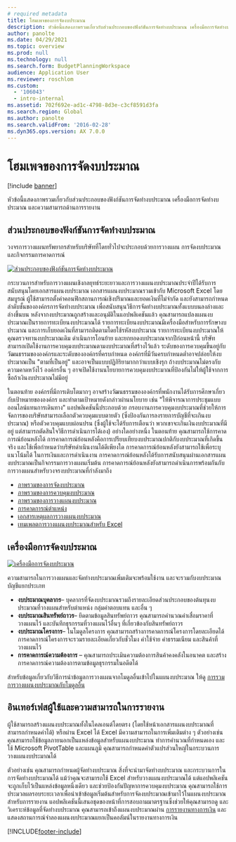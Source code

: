 ```yaml
---
# required metadata
title: โฮมเพจของการจัดงบประมาณ
description: หัวข้อนี้แสดงภาพรวมเกี่ยวกับส่วนประกอบของฟังก์ชันการจัดทำงบประมาณ เครื่องมือการจัดทำงบประมาณ และความสามารถด้านการรายงานใน Microsoft Dynamics 365 Finance
author: panolte
ms.date: 04/29/2021
ms.topic: overview
ms.prod: null
ms.technology: null
ms.search.form: BudgetPlanningWorkspace
audience: Application User
ms.reviewer: roschlom
ms.custom:
  - '106043'
  - intro-internal
ms.assetid: 702f692e-ad1c-4798-8d3e-c3cf8591d3fa
ms.search.region: Global
ms.author: panolte
ms.search.validFrom: '2016-02-28'
ms.dyn365.ops.version: AX 7.0.0
---
```


# <a name="budgeting-home-page"></a>โฮมเพจของการจัดงบประมาณ

[!include [banner](../includes/banner.md)]

หัวข้อนี้แสดงภาพรวมเกี่ยวกับส่วนประกอบของฟังก์ชันการจัดทำงบประมาณ เครื่องมือการจัดทำงบประมาณ และความสามารถด้านการรายงาน 

## <a name="components-of-budgeting-functionality"></a>ส่วนประกอบของฟังก์ชันการจัดทำงบประมาณ

วงจรการวางแผนทรัพยากรสำหรับบริษัทที่โดยทั่วไปจะประกอบด้วยการวางแผน การจัดงบประมาณ และกิจกรรมการคาดการณ์

[![ส่วนประกอบของฟังก์ชันการจัดทำงบประมาณ](./media/budgeting-functionality-components.jpg)](./media/budgeting-functionality-components.jpg)

กระบวนการสำหรับการวางแผนเชิงกลยุทธ์ระยะยาวและการวางแผนงบประมาณประจำปีได้รับการสนับสนุนโดยเอกสารแผนงบประมาณ เอกสารแผนงบประมาณรวมเข้ากับ Microsoft Excel โดยสมบูรณ์ ผู้ใช้สามารถตั้งค่าคอนฟิกสถานการณ์เชิงปริมาณและยอดเงินที่ไม่จำกัด และยังสามารถกำหนดลำดับชั้นขององค์กรการจัดทำงบประมาณ เพื่อสนับสนุนวิธีการจัดทำงบประมาณทั้งแบบบนลงล่างและล่างขึ้นบน หลังจากงบประมาณถูกสร้างและอนุมัติในแอปพลิเคชันแล้ว คุณสามารถแปลงแผนงบประมาณเป็นรายการทะเบียนงบประมาณได้ รายการทะเบียนงบประมาณมีเครื่องมือสำหรับการรักษางบประมาณ และการเก็บยอดเงินที่สามารถติดตามโดยใช้รหัสงบประมาณ รายการทะเบียนงบประมาณให้คุณตรวจทานงบประมาณเดิม ดำเนินการโอนย้าย และยกยอดงบประมาณจากปีก่อนหน้านี้ บริษัทสามารถเปิดใช้งานการควบคุมงบประมาณตามงบประมาณที่สร้างไว้แล้ว ระดับของการควบคุมขึ้นอยู่กับวัฒนธรรมขององค์กรและระดับขององค์กรที่ครบกำหนด องค์กรที่มีวันครบกำหนดต่ำอาจปล่อยให้งบประมาณเป็น "ตามที่เป็นอยู่" และอาจเป็นแบบปฏิกิริยามากกว่าแบบเชิงรุก ถ้างบประมาณไม่ตรงกับความคาดหวังไว้ องค์กรอื่น ๆ อาจเปิดใช้งานนโยบายการควบคุมงบประมาณที่ป้องกันไม่ให้ผู้ใช้จากการซื้อถ้าเงินงบประมาณไม่มีอยู่

ในตอนท้าย องค์กรที่มีการเติบโตมากๆ อาจสร้างวัฒนธรรมขององค์กรที่พนักงานได้รับการศึกษาเกี่ยวกับเป้าหมายขององค์กร และทำตามเป้าหมายดังกล่าวผ่านนโยบาย เช่น "ให้พิจารณาการประชุมแบบออนไลน์แทนการเดินทาง" แอปพลิเคชันนี้ประกอบด้วย กรอบงานการควบคุมงบประมาณที่ช่วยให้การจัดการของบริษัทสามารถเลือกตัวควบคุมแบบตายตัว (ซึ่งป้องกันการลงรายการบัญชีที่จะเกินงบประมาณ) หรือตัวควบคุมแบบผ่อนปรน (ซึ่งผู้ใช้จะได้รับการเตือนว่า พวกเขาจะเกินเงินงบประมาณที่มีอยู่ แต่สามารถตัดสินใจวิธีการดำเนินการได้เอง) อย่างใดอย่างหนึ่ง ในตอนท้าย คุณสามารถใช้การคาดการณ์ย้อนหลังได้ การคาดการณ์ย้อนหลังคือการเปรียบเทียบงบประมาณปกติกับงบประมาณที่เกิดขึ้นจริง และใช้เพื่อกำหนดว่าบริษัทดำเนินงานได้ดีเพียงใด การคาดการณ์ย้อนหลังยังสามารถใช้เพื่อระบุแนวโน้มได้ ในการเงินและการดำเนินงาน การคาดการณ์ย้อนหลังได้รับการสนับสนุนผ่านเอกสารแผนงบประมาณเป็นกิจกรรมการวางแผนเริ่มต้น การคาดการณ์ย้อนหลังยังสามารถดำเนินการพร้อมกันกับการวางแผนสำหรับวงจรงบประมาณที่กำลังมาถึง

-   [ภาพรวมของการจัดงบประมาณ](basic-budgeting-overview-configuration.md)
-   [ภาพรวมของการควบคุมงบประมาณ](budget-control-overview-configuration.md)
-   [ภาพรวมของการวางแผนงบประมาณ](budget-planning-overview-configuration.md)
-   [การคาดการณ์ตำแหน่ง](position-forecasting.md)
-   [เอกสารเหตุผลการวางแผนงบประมาณ](budget-planning-justification-docs.md)
-   [เทมเพลตการวางแผนงบประมาณสำหรับ Excel](budget-planning-excel-templates.md)

## <a name="budgeting-tools"></a>เครื่องมือการจัดงบประมาณ
[![เครื่องมือการจัดงบประมาณ](./media/budgeting-tools.jpg)](./media/budgeting-tools.jpg) 

ความสามารถในการวางแผนและจัดทำงบประมาณเพิ่มเติมจะพร้อมใช้งาน และจะรวมกับงบประมาณบัญชีแยกประเภท

-   **งบประมาณบุคลากร**– บุคลากรที่จัดงบประมาณรวมถึงรายละเอียดส่วนประกอบของต้นทุนงบประมาณที่วางแผนสำหรับตำแหน่ง กลุ่มค่าตอบแทน และอื่น ๆ
-   **งบประมาณสินทรัพย์ถาวร**– ยึดตามข้อมูลสินทรัพย์ถาวร คุณสามารถคำนวณค่าเสื่อมราคาที่วางแผนไว้ และบันทึกธุรกรรมที่วางแผนไว้อื่นๆ ที่เกี่ยวข้องกับสินทรัพย์ถาวร
-   **งบประมาณโครงการ**– ในโมดูลโครงการ คุณสามารถสร้างการคาดการณ์โครงการโดยละเอียดได้ การคาดการณ์โครงการจะรวมรายละเอียดเกี่ยวกับชั่วโมง ค่าใช้จ่าย ค่าธรรมเนียม และสินค้าที่วางแผนไว้
-   **การคาดการณ์ความต้องการ** – คุณสามารถประเมินความต้องการสินค้าคงคลังในอนาคต และสร้างการคาดการณ์ความต้องการตามข้อมูลธุรกรรมในอดีตได้

สำหรับข้อมูลเกี่ยวกับวิธีการนำข้อมูลการวางแผนจากโมดูลอื่นเข้าไปในแผนงบประมาณ ให้ดู [การรวมการวางแผนงบประมาณกับโมดูลอื่น](budget-planning-integration-other-modules.md)

## <a name="user-interface-and-reporting-capabilities"></a>อินเทอร์เฟสผู้ใช้และความสามารถในการรายงาน
ผู้ใช้สามารถสร้างแผนงบประมาณทั้งในไคลเอนต์โดยตรง (โดยใช้หน้าเอกสารแผนงบประมาณที่สามารถกำหนดค่าได้) หรือผ่าน Excel ได้ Excel มีความสามารถในการเพิ่มเติมต่าง ๆ ตัวอย่างเช่น คุณสามารถใช้ข้อมูลภายนอกเป็นแหล่งข้อมูลสำหรับแผนงบประมาณ ทำการคำนวณที่กำหนดเอง และใช้ Microsoft PivotTable และแผนภูมิ คุณสามารถกำหนดค่าตัวแปรส่วนใหญ่ในกระบวนการวางแผนงบประมาณได้ 

ตัวอย่างเช่น คุณสามารถกำหนดผู้จัดทำงบประมาณ สิ่งที่จะนำมาจัดทำงบประมาณ และกระบวนการในการจัดทำงบประมาณได้ แม้ว่าคุณจะสามารถใช้ Excel สำหรับวางแผนงบประมาณได้ แต่แอปพลิเคชันจะถูกเก็บไว้เป็นแหล่งข้อมูลหนึ่งเดียว และช่วยป้องกันปัญหาการควบคุมงบประมาณ คุณสามารถใช้การประมวลผลรอบระยะเวลาเพื่อนำเข้าข้อมูลเริ่มต้นสำหรับการจัดงบประมาณเข้ามาไว้ในแผนงบประมาณ สำหรับการรายงาน แอปพลิเคชันนี้เสนอชุดของหน้าที่การสอบถามมาตรฐานซึ่งช่วยให้คุณสามารถดู และวิเคราะห์ข้อมูลที่จัดทำงบประมาณ คุณสามารถเข้าถึงแผนงบประมาณผ่าน [การรายงานทางการเงิน](../general-ledger/financial-reporting-getting-started.md) และแสดงสถานการณ์จำลองแผนงบประมาณแยกเป็นคอลัมน์ในรายงานทางการเงิน








[!INCLUDE[footer-include](../../includes/footer-banner.md)]
